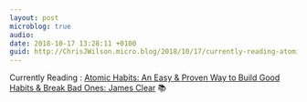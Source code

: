```yaml
---
layout: post
microblog: true
audio: 
date: 2018-10-17 13:28:11 +0100
guid: http://ChrisJWilson.micro.blog/2018/10/17/currently-reading-atomic.html
---
```

Currently Reading : [Atomic Habits: An Easy & Proven Way to Build Good Habits & Break Bad Ones: James Clear](http://www.amazon.com/dp/0735211299/?tag=) 📚
